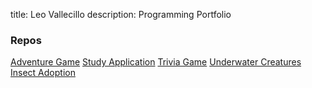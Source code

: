 title: Leo Vallecillo
description: Programming Portfolio

### Repos

[Adventure Game](https://github.com/vallecillolj/RUBY)
[Study Application](https://github.com/vallecillolj/StudyApp)
[Trivia Game](https://github.com/vallecillolj/TriviaGame)
[Underwater Creatures](https://github.com/vallecillolj/underwatercreatures)
[Insect Adoption](https://github.com/vallecillolj/InsectAdoption)
